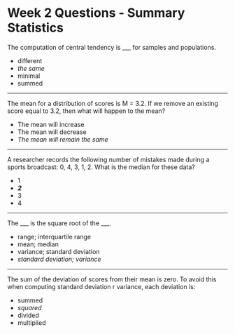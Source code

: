 # Week 2 Questions - Summary Statistics

The computation of central tendency is ___ for samples and populations.
  + different
  + *the same*
  + minimal
  + summed
---

The mean for a distribution of scores is M = 3.2. If we remove an existing score equal to 3.2, then what will happen to the mean?
  - The mean will increase
  - The mean will decrease
  - *The mean will remain the same*
---

A researcher records the following number of mistakes made during a sports broadcast: 0, 4, 3, 1, 2. What is the median for these data?
  - 1
  - ***2***
  - 3
  - 4
---

The ___ is the square root of the ___.
  - range; interquartile range
  - mean; median
  - variance; standard deviation
  - *standard deviation; variance*
---

The sum of the deviation of scores from their mean is zero. To avoid this when computing standard deviation r variance, each deviation is:
  - summed
  - *squared*
  - divided
  - multiplied
